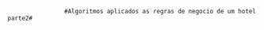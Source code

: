                     #Algoritmos aplicados as regras de negocio de um hotel parte2#
                    
